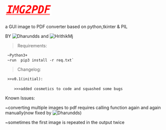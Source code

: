 # ![alt text](https://github.com/HrithikMJ/Image2PDF/blob/main/Logo.png?raw=true)
a GUI image to PDF converter based on python,tkinter & PIL


BY ![Dharundds](https://github.com/Dharundds) and ![HrithikMj](https://github.com/HrithikMJ)

>Requirements:

     ~Python3+
     ~run  pip3 install -r req.txt`



>Changelog:

     >>v0.1(initial):

        >>>added cosmetics to code and squashed some bugs  




Known Issues:

  ~converting multiple images to pdf requires calling function again and again manually(now fixed by ![Dharundds](https://github.com/Dharundds))

  ~sometimes the first image is repeated in the output twice
